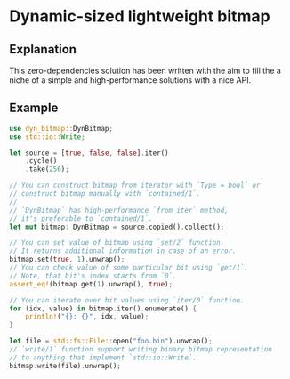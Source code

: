 # Dynamic-sized lightweight bitmap

## Explanation

This zero-dependencies solution has been written with the aim to fill
the a niche of a simple and high-performance solutions
with a nice API.

## Example

```rust
use dyn_bitmap::DynBitmap;
use std::io::Write;

let source = [true, false, false].iter()
    .cycle()
    .take(256);

// You can construct bitmap from iterator with `Type = bool` or
// construct bitmap manually with `contained/1`.
//
// `DynBitmap` has high-performance `from_iter` method,
// it's preferable to `contained/1`.
let mut bitmap: DynBitmap = source.copied().collect();

// You can set value of bitmap using `set/2` function.
// It returns additional information in case of an error.
bitmap.set(true, 1).unwrap();
// You can check value of some particular bit using `get/1`.
// Note, that bit's index starts from `0`.
assert_eq!(bitmap.get(1).unwrap(), true);

// You can iterate over bit values using `iter/0` function.
for (idx, value) in bitmap.iter().enumerate() {
    println!("{}: {}", idx, value);
}

let file = std::fs::File::open("foo.bin").unwrap();
// `write/1` function support writing binary bitmap representation
// to anything that implement `std::io::Write`.
bitmap.write(file).unwrap();
```

